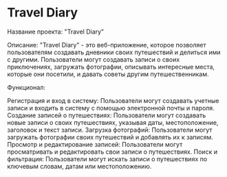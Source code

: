 # Travel Diary
Название проекта: "Travel Diary"

Описание:
"Travel Diary" - это веб-приложение, которое позволяет пользователям создавать дневники своих путешествий и делиться ими с другими. Пользователи могут создавать записи о своих приключениях, загружать фотографии, описывать интересные места, которые они посетили, и давать советы другим путешественникам.

Функционал:

Регистрация и вход в систему: Пользователи могут создавать учетные записи и входить в систему с помощью электронной почты и пароля.
Создание записей о путешествиях: Пользователи могут создавать новые записи о своих путешествиях, указывая даты, местоположение, заголовок и текст записи.
Загрузка фотографий: Пользователи могут загружать фотографии своих путешествий и добавлять их к записям.
Просмотр и редактирование записей: Пользователи могут просматривать и редактировать свои записи о путешествиях.
Поиск и фильтрация: Пользователи могут искать записи о путешествиях по ключевым словам, датам или местоположению.

